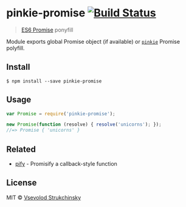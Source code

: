 # pinkie-promise [![Build Status](https://travis-ci.org/floatdrop/pinkie-promise.svg?branch=master)](https://travis-ci.org/floatdrop/pinkie-promise)

> [ES6 Promise](https://people.mozilla.org/~jorendorff/es6-draft.html#sec-promise-objects) ponyfill

Module exports global Promise object (if available) or [`pinkie`](http://github.com/floatdrop/pinkie) Promise polyfill.

## Install

```
$ npm install --save pinkie-promise
```

## Usage

```js
var Promise = require('pinkie-promise');

new Promise(function (resolve) { resolve('unicorns'); });
//=> Promise { 'unicorns' }
```

## Related

- [pify](https://github.com/sindresorhus/pify) - Promisify a callback-style function

## License

MIT © [Vsevolod Strukchinsky](http://github.com/floatdrop)
